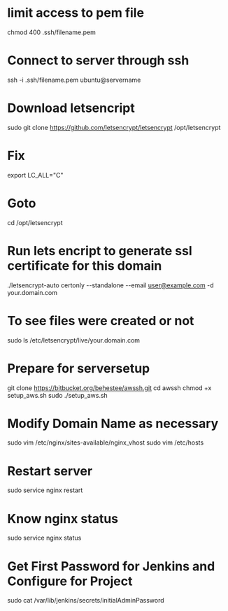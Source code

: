 # limit access to pem file
chmod 400 .ssh/filename.pem 

# Connect to server through ssh
ssh -i .ssh/filename.pem ubuntu@servername

# Download letsencript
sudo git clone https://github.com/letsencrypt/letsencrypt /opt/letsencrypt

# Fix
export LC_ALL="C"


# Goto 
cd /opt/letsencrypt

# Run lets encript to generate ssl certificate for this domain
./letsencrypt-auto certonly --standalone --email user@example.com -d your.domain.com

# To see files were created or not
sudo ls /etc/letsencrypt/live/your.domain.com

# Prepare for serversetup
git clone https://bitbucket.org/behestee/awssh.git
cd awssh
chmod +x setup_aws.sh
sudo ./setup_aws.sh

# Modify Domain Name as necessary
sudo vim  /etc/nginx/sites-available/nginx_vhost
sudo vim /etc/hosts

# Restart server
sudo service nginx restart


# Know nginx status
sudo service nginx status

# Get First Password for Jenkins and Configure for Project
sudo cat /var/lib/jenkins/secrets/initialAdminPassword


